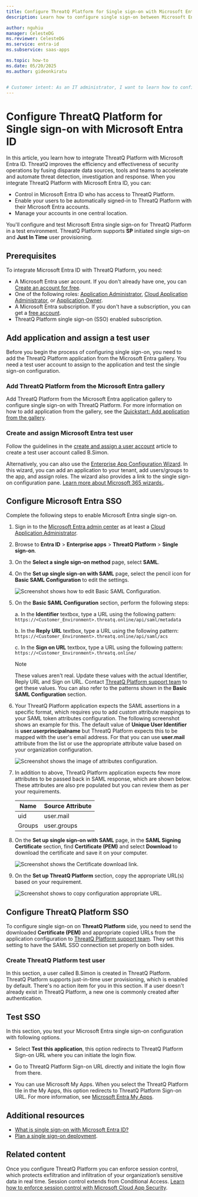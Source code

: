 ```yaml
---
title: Configure ThreatQ Platform for Single sign-on with Microsoft Entra ID
description: Learn how to configure single sign-on between Microsoft Entra ID and ThreatQ Platform.

author: nguhiu
manager: CelesteDG
ms.reviewer: CelesteDG
ms.service: entra-id
ms.subservice: saas-apps

ms.topic: how-to
ms.date: 05/20/2025
ms.author: gideonkiratu


# Customer intent: As an IT administrator, I want to learn how to configure single sign-on between Microsoft Entra ID and ThreatQ Platform so that I can control who has access to ThreatQ Platform, enable automatic sign-in with Microsoft Entra accounts, and manage my accounts in one central location.
---
```


# Configure ThreatQ Platform for Single sign-on with Microsoft Entra ID

In this article, you learn how to integrate ThreatQ Platform with Microsoft Entra ID. ThreatQ improves the efficiency and effectiveness of security operations by fusing disparate data sources, tools and teams to accelerate and automate threat detection, investigation and response. When you integrate ThreatQ Platform with Microsoft Entra ID, you can:

* Control in Microsoft Entra ID who has access to ThreatQ Platform.
* Enable your users to be automatically signed-in to ThreatQ Platform with their Microsoft Entra accounts.
* Manage your accounts in one central location.

You'll configure and test Microsoft Entra single sign-on for ThreatQ Platform in a test environment. ThreatQ Platform supports **SP** initiated single sign-on and **Just In Time** user provisioning.

## Prerequisites

To integrate Microsoft Entra ID with ThreatQ Platform, you need:

* A Microsoft Entra user account. If you don't already have one, you can [Create an account for free](https://azure.microsoft.com/free/?WT.mc_id=A261C142F).
* One of the following roles: [Application Administrator](/entra/identity/role-based-access-control/permissions-reference#application-administrator), [Cloud Application Administrator](/entra/identity/role-based-access-control/permissions-reference#cloud-application-administrator), or [Application Owner](/entra/fundamentals/users-default-permissions#owned-enterprise-applications).
* A Microsoft Entra subscription. If you don't have a subscription, you can get a [free account](https://azure.microsoft.com/free/).
* ThreatQ Platform single sign-on (SSO) enabled subscription.

## Add application and assign a test user

Before you begin the process of configuring single sign-on, you need to add the ThreatQ Platform application from the Microsoft Entra gallery. You need a test user account to assign to the application and test the single sign-on configuration.

<a name='add-threatq-platform-from-the-azure-ad-gallery'></a>

### Add ThreatQ Platform from the Microsoft Entra gallery

Add ThreatQ Platform from the Microsoft Entra application gallery to configure single sign-on with ThreatQ Platform. For more information on how to add application from the gallery, see the [Quickstart: Add application from the gallery](~/identity/enterprise-apps/add-application-portal.md).

<a name='create-and-assign-azure-ad-test-user'></a>

### Create and assign Microsoft Entra test user

Follow the guidelines in the [create and assign a user account](~/identity/enterprise-apps/add-application-portal-assign-users.md) article to create a test user account called B.Simon.

Alternatively, you can also use the [Enterprise App Configuration Wizard](https://portal.office.com/AdminPortal/home?Q=Docs#/azureadappintegration). In this wizard, you can add an application to your tenant, add users/groups to the app, and assign roles. The wizard also provides a link to the single sign-on configuration pane. [Learn more about Microsoft 365 wizards.](/microsoft-365/admin/misc/azure-ad-setup-guides). 

<a name='configure-azure-ad-sso'></a>

## Configure Microsoft Entra SSO

Complete the following steps to enable Microsoft Entra single sign-on.

1. Sign in to the [Microsoft Entra admin center](https://entra.microsoft.com) as at least a [Cloud Application Administrator](~/identity/role-based-access-control/permissions-reference.md#cloud-application-administrator).
1. Browse to **Entra ID** > **Enterprise apps** > **ThreatQ Platform** > **Single sign-on**.
1. On the **Select a single sign-on method** page, select **SAML**.
1. On the **Set up single sign-on with SAML** page, select the pencil icon for **Basic SAML Configuration** to edit the settings.

   ![Screenshot shows how to edit Basic SAML Configuration.](common/edit-urls.png "Basic Configuration")

1. On the **Basic SAML Configuration** section, perform the following steps:

	a. In the **Identifier** textbox, type a URL using the following pattern:
    `https://<Customer_Environment>.threatq.online/api/saml/metadata`

    b. In the **Reply URL** textbox, type a URL using the following pattern:
    `https://<Customer_Environment>.threatq.online/api/saml/acs`

	c. In the **Sign on URL** textbox, type a URL using the following pattern:
    `https://<Customer_Environment>.threatq.online/`

	> [!NOTE]
    > These values aren't real. Update these values with the actual Identifier, Reply URL and Sign on URL. Contact [ThreatQ Platform support team](mailto:support@threatq.com) to get these values. You can also refer to the patterns shown in the **Basic SAML Configuration** section.

1. Your ThreatQ Platform application expects the SAML assertions in a specific format, which requires you to add custom attribute mappings to your SAML token attributes configuration. The following screenshot shows an example for this. The default value of **Unique User Identifier** is **user.userprincipalname** but ThreatQ Platform expects this to be mapped with the user's email address. For that you can use **user.mail** attribute from the list or use the appropriate attribute value based on your organization configuration.

	![Screenshot shows the image of attributes configuration.](common/default-attributes.png "Image")

1. In addition to above, ThreatQ Platform application expects few more attributes to be passed back in SAML response, which are shown below. These attributes are also pre populated but you can review them as per your requirements.

	| Name |  Source Attribute|
	| ---------------|  --------- |
    | uid | user.mail |
	| Groups | user.groups |

1. On the **Set up single sign-on with SAML** page, in the **SAML Signing Certificate** section, find **Certificate (PEM)** and select **Download** to download the certificate and save it on your computer.

	![Screenshot shows the Certificate download link.](common/certificate-base64-download.png)

1. On the **Set up ThreatQ Platform** section, copy the appropriate URL(s) based on your requirement.

	![Screenshot shows to copy configuration appropriate URL.](common/copy-configuration-urls.png "Metadata")

## Configure ThreatQ Platform SSO

To configure single sign-on on **ThreatQ Platform** side, you need to send the downloaded **Certificate (PEM)** and appropriate copied URLs from the application configuration to [ThreatQ Platform support team](mailto:support@threatq.com). They set this setting to have the SAML SSO connection set properly on both sides.

### Create ThreatQ Platform test user

In this section, a user called B.Simon is created in ThreatQ Platform. ThreatQ Platform supports just-in-time user provisioning, which is enabled by default. There's no action item for you in this section. If a user doesn't already exist in ThreatQ Platform, a new one is commonly created after authentication.

## Test SSO 

In this section, you test your Microsoft Entra single sign-on configuration with following options. 

* Select **Test this application**, this option redirects to ThreatQ Platform Sign-on URL where you can initiate the login flow. 

* Go to ThreatQ Platform Sign-on URL directly and initiate the login flow from there.

* You can use Microsoft My Apps. When you select the ThreatQ Platform tile in the My Apps, this option redirects to ThreatQ Platform Sign-on URL. For more information, see [Microsoft Entra My Apps](/azure/active-directory/manage-apps/end-user-experiences#azure-ad-my-apps).

## Additional resources

* [What is single sign-on with Microsoft Entra ID?](~/identity/enterprise-apps/what-is-single-sign-on.md)
* [Plan a single sign-on deployment](~/identity/enterprise-apps/plan-sso-deployment.md).

## Related content

Once you configure ThreatQ Platform you can enforce session control, which protects exfiltration and infiltration of your organization’s sensitive data in real time. Session control extends from Conditional Access. [Learn how to enforce session control with Microsoft Cloud App Security](/cloud-app-security/proxy-deployment-aad).

